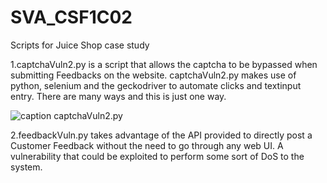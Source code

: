 # SVA_CSF1C02
Scripts for Juice Shop case study

1.captchaVuln2.py is a script that allows the captcha to be bypassed when submitting Feedbacks on the website.
captchaVuln2.py makes use of python, selenium and the geckodriver to automate clicks and textinput entry.
There are many ways and this is just one way.


![caption captchaVuln2.py](https://media.giphy.com/media/2fR8PNc6jnkjHoAKmV/giphy.gif)

2.feedbackVuln.py takes advantage of the API provided to directly post a Customer Feedback without the need to go through
any web UI. A vulnerability that could be exploited to perform some sort of DoS to the system.


